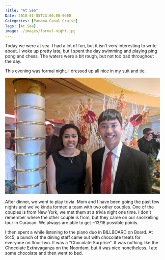 ```yaml
---
Title: "At Sea"
Date: 2018-01-05T23:00:00-0600
Categories: [Panama Canal Cruise]
Tags: [At Sea]
image: ./images/formal-night.jpg
---
```


Today we were at sea. I had a lot of fun, but it isn't very interesting to write
about. I woke up pretty late, but I spent the day swimming and playing ping pong
and chess. The waters were a bit rough, but not too bad throughout the day.

This evening was formal night. I dressed up all nice in my suit and tie.

[![Hannah and I during formal night](./images/formal-night.jpg)](./images/formal-night.jpg)

After dinner, we went to play trivia. Mom and I have been going the past few
nights and we've kinda formed a team with two other couples. One of the couples
is from New York, we met them at a trivia night one time. I don't remember where
the other couple is from, but they came on our snorkelling tour in Curacao. We
always are able to get ~13/18 possible points.

I then spent a while listening to the piano duo in BILLBOARD on Board. At 9:45,
a bunch of the dining staff came out with chocolate treats for everyone on floor
two. It was a "Chocolate Surprise". It was nothing like the Chocolate
Extravaganza on the Noordam, but it was nice nonetheless. I ate some chocolate
and then went to bed.
